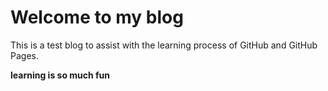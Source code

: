 # Welcome to my blog

This is a test blog to assist with the learning process of GitHub and GitHub Pages. 

__learning is so much fun__
